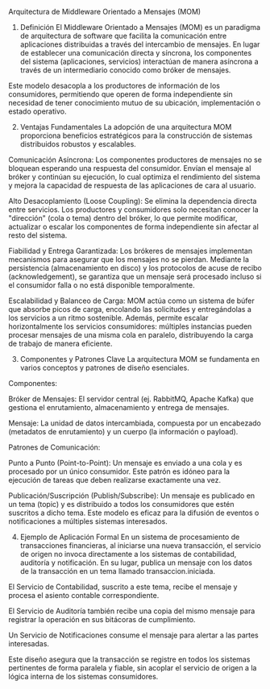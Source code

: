 Arquitectura de Middleware Orientado a Mensajes (MOM)
1. Definición
El Middleware Orientado a Mensajes (MOM) es un paradigma de arquitectura de software que facilita la comunicación entre aplicaciones distribuidas a través del intercambio de mensajes. En lugar de establecer una comunicación directa y síncrona, los componentes del sistema (aplicaciones, servicios) interactúan de manera asíncrona a través de un intermediario conocido como bróker de mensajes.

Este modelo desacopla a los productores de información de los consumidores, permitiendo que operen de forma independiente sin necesidad de tener conocimiento mutuo de su ubicación, implementación o estado operativo.

2. Ventajas Fundamentales
La adopción de una arquitectura MOM proporciona beneficios estratégicos para la construcción de sistemas distribuidos robustos y escalables.

Comunicación Asíncrona: Los componentes productores de mensajes no se bloquean esperando una respuesta del consumidor. Envían el mensaje al bróker y continúan su ejecución, lo cual optimiza el rendimiento del sistema y mejora la capacidad de respuesta de las aplicaciones de cara al usuario.

Alto Desacoplamiento (Loose Coupling): Se elimina la dependencia directa entre servicios. Los productores y consumidores solo necesitan conocer la "dirección" (cola o tema) dentro del bróker, lo que permite modificar, actualizar o escalar los componentes de forma independiente sin afectar al resto del sistema.

Fiabilidad y Entrega Garantizada: Los brókeres de mensajes implementan mecanismos para asegurar que los mensajes no se pierdan. Mediante la persistencia (almacenamiento en disco) y los protocolos de acuse de recibo (acknowledgement), se garantiza que un mensaje será procesado incluso si el consumidor falla o no está disponible temporalmente.

Escalabilidad y Balanceo de Carga: MOM actúa como un sistema de búfer que absorbe picos de carga, encolando las solicitudes y entregándolas a los servicios a un ritmo sostenible. Además, permite escalar horizontalmente los servicios consumidores: múltiples instancias pueden procesar mensajes de una misma cola en paralelo, distribuyendo la carga de trabajo de manera eficiente.

3. Componentes y Patrones Clave
La arquitectura MOM se fundamenta en varios conceptos y patrones de diseño esenciales.

Componentes:

Bróker de Mensajes: El servidor central (ej. RabbitMQ, Apache Kafka) que gestiona el enrutamiento, almacenamiento y entrega de mensajes.

Mensaje: La unidad de datos intercambiada, compuesta por un encabezado (metadatos de enrutamiento) y un cuerpo (la información o payload).

Patrones de Comunicación:

Punto a Punto (Point-to-Point): Un mensaje es enviado a una cola y es procesado por un único consumidor. Este patrón es idóneo para la ejecución de tareas que deben realizarse exactamente una vez.

Publicación/Suscripción (Publish/Subscribe): Un mensaje es publicado en un tema (topic) y es distribuido a todos los consumidores que estén suscritos a dicho tema. Este modelo es eficaz para la difusión de eventos o notificaciones a múltiples sistemas interesados.

4. Ejemplo de Aplicación Formal
En un sistema de procesamiento de transacciones financieras, al iniciarse una nueva transacción, el servicio de origen no invoca directamente a los sistemas de contabilidad, auditoría y notificación. En su lugar, publica un mensaje con los datos de la transacción en un tema llamado transaccion.iniciada.

El Servicio de Contabilidad, suscrito a este tema, recibe el mensaje y procesa el asiento contable correspondiente.

El Servicio de Auditoría también recibe una copia del mismo mensaje para registrar la operación en sus bitácoras de cumplimiento.

Un Servicio de Notificaciones consume el mensaje para alertar a las partes interesadas.

Este diseño asegura que la transacción se registre en todos los sistemas pertinentes de forma paralela y fiable, sin acoplar el servicio de origen a la lógica interna de los sistemas consumidores.